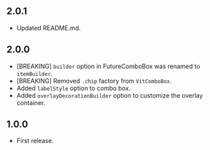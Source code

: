 ## 2.0.1

* Updated README.md.

## 2.0.0

* [BREAKING] `builder` option in FutureComboBox was renamed to `itemBuilder`.
* [BREAKING] Removed `.chip` factory from `VitComboBox`.
* Added `labelStyle` option to combo box.
* Added `overlayDecorationBuilder` option to customize the overlay container.

## 1.0.0

* First release.
